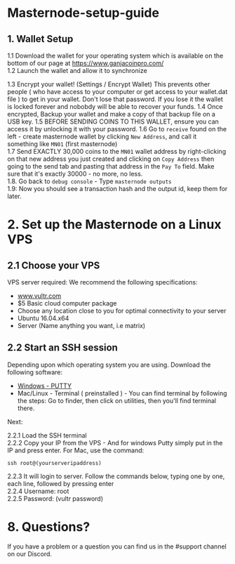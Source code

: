 # Masternode-setup-guide

## 1. Wallet Setup

1.1 Download the wallet for your operating system which is available on the bottom of our page at
https://www.ganjacoinpro.com/ <br />
1.2 Launch the wallet and allow it to synchronize <br />

1.3 Encrypt your wallet! (Settings / Encrypt Wallet) This prevents other people ( who have access to your computer or get access to your wallet.dat file ) to get in your wallet. Don't lose that password. If you lose it the wallet is locked forever and nobobdy will be able to recover your funds.
1.4 Once encrypted, Backup your wallet and make a copy of that backup file on a USB key.
1.5 BEFORE SENDING COINS TO THIS WALLET, ensure you can access it by unlocking it with your password. 
1.6 Go to `receive` found on the left - create masternode wallet by clicking `New Address`, and call it something like `MN01` (first masternode) <br />
1.7 Send EXACTLY 30,000 coins to the `MN01` wallet address by right-clicking on that new address you just created and clicking on `Copy Address` then going to the send tab and pasting that address in the `Pay To` field. Make sure that it's exactly 30000 - no more, no less.<br />
1.8. Go back to `debug console` - Type `masternode outputs` <br />
1.9: Now you should see a transaction hash and the output id, keep them for later. <br />


# 2. Set up the Masternode on a Linux VPS

## 2.1 Choose your VPS

VPS server required: We recommend the following specifications:
- www.vultr.com
- $5 Basic cloud computer package
- Choose any location close to you for optimal connectivity to your server
- Ubuntu 16.04.x64
- Server (Name anything you want, i.e matrix)

## 2.2 Start an SSH session

Depending upon which operating system you are using. Download the following software:

- [Windows - PUTTY](https://www.putty.org/)
- Mac/Linux - Terminal ( preinstalled ) - You can find terminal by following the steps: Go to finder, then click on utilities, then you'll find terminal there.

Next:

2.2.1 Load the SSH terminal<br />
2.2.2 Copy your IP from the VPS - And for windows Putty simply put in the IP and press enter. For Mac, use the command: 
```
ssh root@(yourserveripaddress)
```
2.2.3 It will login to server. Follow the commands below, typing one by one, each line, followed by pressing enter<br />
2.2.4 Username: root<br />
2.2.5 Password: (vultr password)<br />

# 8. Questions?

If you have a problem or a question you can find us in the #support channel on our Discord. 
